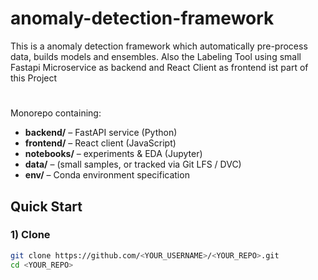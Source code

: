 # anomaly-detection-framework
This is a anomaly detection framework which automatically pre-process data, builds models and ensembles. Also the Labeling Tool using small Fastapi Microservice as backend and React Client as frontend ist part of this Project

# <Your Project Name>

Monorepo containing:
- **backend/** – FastAPI service (Python)
- **frontend/** – React client (JavaScript)
- **notebooks/** – experiments & EDA (Jupyter)
- **data/** – (small samples, or tracked via Git LFS / DVC)
- **env/** – Conda environment specification

## Quick Start

### 1) Clone
```bash
git clone https://github.com/<YOUR_USERNAME>/<YOUR_REPO>.git
cd <YOUR_REPO>
